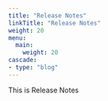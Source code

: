 ```yaml
---
title: "Release Notes"
linkTitle: "Release Notes"
weight: 20
menu:
  main:
    weight: 20
cascade:
- type: "blog"
---
```


This is Release Notes